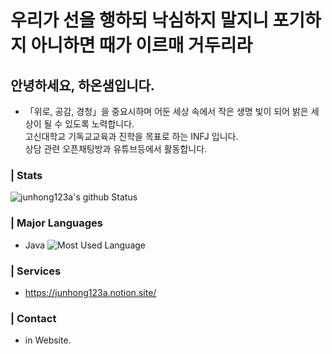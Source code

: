 # 우리가 선을 행하되 낙심하지 말지니 포기하지 아니하면 때가 이르매 거두리라
## 안녕하세요, 하온샘입니다.
* 「위로, 공감, 경청」을 중요시하며 어둔 세상 속에서 작은 생명 빛이 되어 밝은 세상이 될 수 있도록 노력합니다.<br>
고신대학교 기독교교육과 진학을 목표로 하는 INFJ 입니다.<br>
상담 관련 오픈채팅방과 유튜브등에서 활동합니다.

### | Stats
![junhong123a's github Status](https://github-readme-stats.vercel.app/api?username=graceflow&count_private=true&show_icons=true&theme=tokyonight)

### | Major Languages
* Java
![Most Used Language](https://github-readme-stats.vercel.app/api/top-langs/?username=graceflow&theme=tokyonight&layout=compact)<br/>

### | Services
* https://junhong123a.notion.site/

### | Contact
* in Website.
